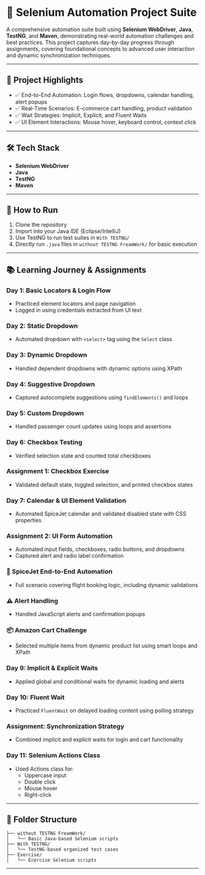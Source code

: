 # 🧪 Selenium Automation Project Suite

A comprehensive automation suite built using **Selenium WebDriver**, **Java**, **TestNG**, and **Maven**, demonstrating real-world automation challenges and best practices. This project captures day-by-day progress through assignments, covering foundational concepts to advanced user interaction and dynamic synchronization techniques.

---

## 📌 Project Highlights

* ✅ End-to-End Automation: Login flows, dropdowns, calendar handling, alert popups  
* ✅ Real-Time Scenarios: E-commerce cart handling, product validation  
* ✅ Wait Strategies: Implicit, Explicit, and Fluent Waits  
* ✅ UI Element Interactions: Mouse hover, keyboard control, context click

---

## 🛠️ Tech Stack

* **Selenium WebDriver**  
* **Java**  
* **TestNG**  
* **Maven**

---

## 🧭 How to Run

1. Clone the repository  
2. Import into your Java IDE (Eclipse/IntelliJ)  
3. Use TestNG to run test suites in `With TESTNG/`  
4. Directly run `.java` files in `without TESTNG FreamWork/` for basic execution  

---

## 📚 Learning Journey & Assignments

### Day 1: Basic Locators & Login Flow

* Practiced element locators and page navigation  
* Logged in using credentials extracted from UI text

### Day 2: Static Dropdown

* Automated dropdown with `<select>` tag using the `Select` class

### Day 3: Dynamic Dropdown

* Handled dependent dropdowns with dynamic options using XPath

### Day 4: Suggestive Dropdown

* Captured autocomplete suggestions using `findElements()` and loops

### Day 5: Custom Dropdown

* Handled passenger count updates using loops and assertions

### Day 6: Checkbox Testing

* Verified selection state and counted total checkboxes

### Assignment 1: Checkbox Exercise

* Validated default state, toggled selection, and printed checkbox states

### Day 7: Calendar & UI Element Validation

* Automated SpiceJet calendar and validated disabled state with CSS properties

### Assignment 2: UI Form Automation

* Automated input fields, checkboxes, radio buttons, and dropdowns  
* Captured alert and radio label confirmation

### 🔁 SpiceJet End-to-End Automation

* Full scenario covering flight booking logic, including dynamic validations

### ⚠️ Alert Handling

* Handled JavaScript alerts and confirmation popups

### 📦 Amazon Cart Challenge

* Selected multiple items from dynamic product list using smart loops and XPath

### Day 9: Implicit & Explicit Waits

* Applied global and conditional waits for dynamic loading and alerts

### Day 10: Fluent Wait

* Practiced `FluentWait` on delayed loading content using polling strategy

### Assignment: Synchronization Strategy

* Combined implicit and explicit waits for login and cart functionality

### Day 11: Selenium Actions Class

* Used Actions class for:
  * Uppercase input  
  * Double click  
  * Mouse hover  
  * Right-click

---

## 📁 Folder Structure
```
├── without TESTNG FreamWork/
│   └── Basic Java-based Selenium scripts
├── With TESTNG/
│   └── TestNG-based organized test cases
├── Exercise/
│   └── Ecercise Selenium scripts
```
---

